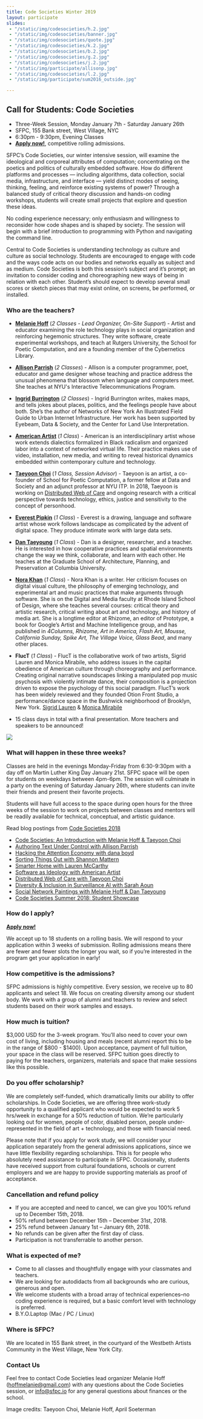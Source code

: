 ```yaml
---
title: Code Societies Winter 2019
layout: participate
slides:
 - "/static/img/codesocieties/h.2.jpg"
 - "/static/img/codesocieties/banner.jpg"
 - "/static/img/codesocieties/quote.jpg"
 - "/static/img/codesocieties/k.2.jpg"
 - "/static/img/codesocieties/b.2.jpg"
 - "/static/img/codesocieties/g.2.jpg"
 - "/static/img/codesocieties/j.2.jpg"
 - "/static/img/participate/allisonp.jpg"
 - "/static/img/codesocieties/l.2.jpg"
 - "/static/img/participate/sum2016_outside.jpg"

---
```


## Call for Students: Code Societies
- Three-Week Session, Monday January 7th - Saturday January 26th
- SFPC, 155 Bank street, West Village, NYC
- 6:30pm - 9:30pm, Evening Classes
- [**Apply now!**](https://airtable.com/shrbFALyK5MRnXpP1), competitive rolling admissions.


SFPC’s Code Societies, our winter intensive session, will examine the ideological and corporeal attributes of computation; concentrating on the poetics and politics of culturally embedded software. How do different platforms and processes — including algorithms, data collection, social media, infrastructure, and interface — yield distinct modes of seeing, thinking, feeling, and reinforce existing systems of power? Through a balanced study of critical theory discussion and hands-on coding workshops, students will create small projects that explore and question these ideas.

No coding experience necessary; only enthusiasm and willingness to reconsider how code shapes and is shaped by society. The session will begin with a brief introduction to programming with Python and navigating the command line.

Central to Code Societies is understanding technology as culture and culture as social technology. Students are encouraged to engage with code and the ways code acts on our bodies and networks equally as subject and as medium. Code Societies is both this session’s subject and it’s prompt; an invitation to consider coding and choreographing new ways of being in relation with each other.
Student’s should expect to develop several small scores or sketch pieces that may exist online, on screens, be performed, or installed.


### Who are the teachers?
- [**Melanie Hoff**](http://melanie-hoff.com/) (*2 Classes - Lead Organizer, On-Site Support*) - Artist and educator examining the role technology plays in social organization and reinforcing hegemonic structures. They write software, create experimental workshops, and teach at Rutgers University, the School for Poetic Computation, and are a founding member of the Cybernetics Library.
- [**Allison Parrish**](http://www.decontextualize.com/) (*2 Classes*) - Allison is a computer programmer, poet, educator and game designer whose teaching and practice address the unusual phenomena that blossom when language and computers meet. She teaches at NYU's Interactive Telecommunications Program.
- [**Ingrid Burrington**](http://lifewinning.com) (*2 Classes*) - Ingrid Burrington writes, makes maps, and tells jokes about places, politics, and the feelings people have about both. She’s the author of Networks of New York An Illustrated Field Guide to Urban Internet Infrastructure. Her work has been supported by Eyebeam, Data & Society, and the Center for Land Use Interpretation.
- [**American Artist**](https://americanartist.us/) (*1 Class*) - American is an interdisciplinary artist whose work extends dialectics formalized in Black radicalism and organized labor into a context of networked virtual life. Their practice makes use of video, installation, new media, and writing to reveal historical dynamics embedded within contemporary culture and technology.
- [**Taeyoon Choi**](http://taeyoonchoi.com/) (*1 Class, Session Advisor*) - Taeyoon is an artist, a co-founder of School for Poetic Computation, a former fellow at Data and Society and an adjunct professor at NYU ITP. In 2018, Taeyoon is working on [Distributed Web of Care](http://taeyoonchoi.com/soft-care/distributed-web-of-care/) and ongoing research with a critical perspective towards technology, ethics, justice and sensitivity to the concept of personhood.
- [**Everest Pipkin**](http://www.decontextualize.com/) (*1 Class*) - Everest is a drawing, language and software artist whose work follows landscape as complicated by the advent of digital space. They produce intimate work with large data sets.
- [**Dan Taeyoung**](http://www.dantaeyoung.com/) (*1 Class*) - Dan is a designer, researcher, and a teacher. He is interested in how cooperative practices and spatial environments change the way we think, collaborate, and learn with each other. He teaches at the Graduate School of Architecture, Planning, and Preservation at Columbia University.
- [**Nora Khan**](http://www.noranahidkhan.com/) (*1 Class*) - Nora Khan is a writer. Her criticism focuses on digital visual culture, the philosophy of emerging technology, and experimental art and music practices that make arguments through software. She is on the Digital and Media faculty at Rhode Island School of Design, where she teaches several courses: critical theory and artistic research, critical writing about art and technology, and history of media art. She is a longtime editor at Rhizome, an editor of Prototype, a book for Google’s Artist and Machine Intelligence group, and has published in *4Columns, Rhizome, Art in America, Flash Art, Mousse, California Sunday, Spike Art, The Village Voice, Glass Bead*, and many other places.  
- **FlucT** (*1 Class*) - FlucT is the collaborative work of two artists, Sigrid Lauren and Monica Mirabile, who address issues in the capital obedience of American culture through choreography and performance. Creating original narrative soundscapes linking a manipulated pop music psychosis with violently intimate dance, their composition is a projection driven to expose the psychology of this social paradigm. FlucT’s work has been widely reviewed and they founded Otion Front Studio, a performance/dance space in the Bushwick neighborhood of Brooklyn, New York. [Sigrid Lauren](http://www.sigridlauren.com/fluct/) & [Monica Mirabile](http://www.monicamirabile.com/fluct-1/)



- 15 class days in total with a final presentation. More teachers and speakers to be announced!


![](/static/img/codesocieties/bw.2.jpg)



### What will happen in these three weeks?
Classes are held in the evenings Monday-Friday from 6:30-9:30pm with a day off on Martin Luther King Day January 21st. SFPC space will be open for students on weekdays between 4pm-6pm. The session will culminate in a party on the evening of Saturday January 26th, where students can invite their friends and present their favorite projects.

Students will have full access to the space during open hours for the three weeks of the session to work on projects between classes and mentors will be readily available for technical, conceptual, and artistic guidance.

Read blog postings from [Code Societies 2018](https://github.com/SFPC/codesocieties/blob/master/README.md)

- [Code Societies: An Introduction with Melanie Hoff & Taeyoon Choi](https://medium.com/sfpc/code-societies-an-introduction-57de026c7c3b)
- [Authoring Text Under Control with Allison Parrish](https://medium.com/sfpc/authoring-text-under-control-from-automatic-writing-to-autocomplete-673df0593bfa)
- [Hacking the Attention Economy with dana boyd](https://medium.com/sfpc/code-societies-2018-day-3-danah-boyd-f928ef747087)
- [Sorting Things Out with Shannon Mattern](https://medium.com/sfpc/sorting-things-out-b06d39cfa37e)
- [Smarter Home with Lauren McCarthy](https://medium.com/sfpc/smarter-home-baeed9dbd512)
- [Software as Ideology with American Artist](https://medium.com/sfpc/software-as-ideology-6ad1091ef929)
- [Distributed Web of Care with Taeyoon Choi](https://medium.com/sfpc/distributed-web-of-care-8847a144487b)
- [Diversity & Inclusion in Surveillance AI with Sarah Aoun](https://medium.com/sfpc/diversity-inclusion-in-surveillance-ai-12d6be789f5f)
- [Social Network Paintings with Melanie Hoff & Dan Taeyoung](https://medium.com/sfpc/social-network-paintings-210816b51cde)
- [Code Societies Summer 2018: Student Showcase](https://medium.com/sfpc/code-societies-2018-student-showcase-df35e9c95b71)

### How do I apply?
[**Apply now!**](https://airtable.com/shrbFALyK5MRnXpP1)

We accept up to 18 students on a rolling basis. We will respond to your application within 3 weeks of submission. Rolling admissions means there are fewer and fewer slots the longer you wait, so if you’re interested in the program get your application in early!

### How competitive is the admissions?

SFPC admissions is highly competitive. Every session, we receive up to 80 applicants and select 18. We focus on creating diversity among our student body. We work with a group of alumni and teachers to review and select students based on their work samples and essays.  

### How much is tuition?
$3,000 USD for the 3-week program. You’ll also need to cover your own cost of living, including housing and meals (recent alumni report this to be in the range of $800 - $1400). Upon acceptance, payment of full tuition, your space in the class will be reserved. SFPC tuition goes directly to paying for the teachers, organizers, materials and space that make sessions like this possible.

### Do you offer scholarship?

We are completely self-funded, which dramatically limits our ability to offer scholarships. In Code Societies, we are offering three work-study opportunity to a qualified applicant who would be expected to work 5 hrs/week in exchange for a 50% reduction of tuition.  We’re particularly looking out for women, people of color, disabled person, people under-represented in the field of art + technology, and those with financial need.

Please note that if you apply for work study, we will consider your application separately from the general admissions applications, since we have little flexibility regarding scholarships. This is for people who absolutely need assistance to participate in SFPC. Occasionally, students have received support from cultural foundations, schools or current employers and we are happy to provide supporting materials as proof of acceptance.  

### Cancellation and refund policy

- If you are accepted and need to cancel, we can give you 100% refund up to December 15th, 2018.
- 50% refund between December 15th – December 31st, 2018.
- 25% refund between January 1st – January 6th, 2018.
- No refunds can be given after the first day of class.
- Participation is not transferrable to another person.


### What is expected of me?

- Come to all classes and thoughtfully engage with your classmates and teachers.
- We are looking for autodidacts from all backgrounds who are curious, generous and open.
- We welcome students with a broad array of technical experiences–no coding experience is required, but a basic comfort level with technology is preferred.
- B.Y.O.Laptop (Mac / PC / Linux)


### Where is SFPC?

We are located in 155 Bank street, in the courtyard of the Westbeth Artists Community in the West Village, New York City.

### Contact Us

Feel free to contact Code Societies lead organizer Melanie Hoff ([hoffmelanie@gmail.com](mailto:hoffmelanie@gmail.com)) with any questions about the Code Societies session, or [info@sfpc.io](mailto:info@sfpc.io) for any general questions about finances or the school.

Image credits: Taeyoon Choi, Melanie Hoff, April Soeterman
